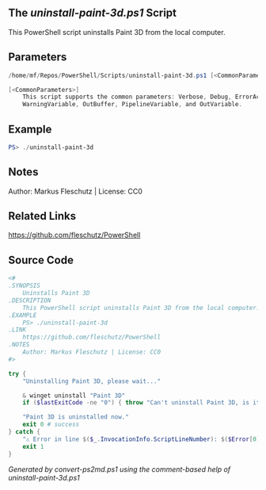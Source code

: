 ## The *uninstall-paint-3d.ps1* Script

This PowerShell script uninstalls Paint 3D from the local computer.

## Parameters
```powershell
/home/mf/Repos/PowerShell/Scripts/uninstall-paint-3d.ps1 [<CommonParameters>]

[<CommonParameters>]
    This script supports the common parameters: Verbose, Debug, ErrorAction, ErrorVariable, WarningAction, 
    WarningVariable, OutBuffer, PipelineVariable, and OutVariable.
```

## Example
```powershell
PS> ./uninstall-paint-3d

```

## Notes
Author: Markus Fleschutz | License: CC0

## Related Links
https://github.com/fleschutz/PowerShell

## Source Code
```powershell
<#
.SYNOPSIS
	Uninstalls Paint 3D
.DESCRIPTION
	This PowerShell script uninstalls Paint 3D from the local computer.
.EXAMPLE
	PS> ./uninstall-paint-3d
.LINK
	https://github.com/fleschutz/PowerShell
.NOTES
	Author: Markus Fleschutz | License: CC0
#>

try {
	"Uninstalling Paint 3D, please wait..."

	& winget uninstall "Paint 3D"
	if ($lastExitCode -ne "0") { throw "Can't uninstall Paint 3D, is it installed?" }

	"Paint 3D is uninstalled now."
	exit 0 # success
} catch {
	"⚠️ Error in line $($_.InvocationInfo.ScriptLineNumber): $($Error[0])"
	exit 1
}
```

*Generated by convert-ps2md.ps1 using the comment-based help of uninstall-paint-3d.ps1*
